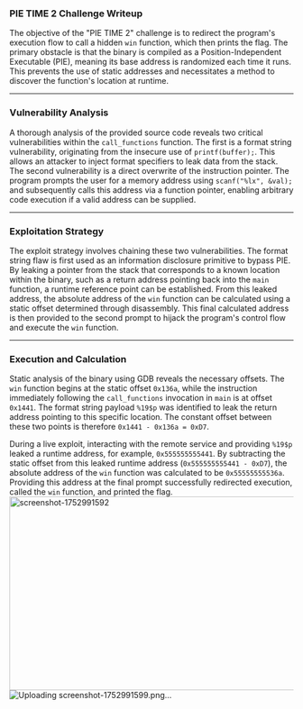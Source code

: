 ### PIE TIME 2 Challenge Writeup

The objective of the "PIE TIME 2" challenge is to redirect the program's execution flow to call a hidden `win` function, which then prints the flag. The primary obstacle is that the binary is compiled as a Position-Independent Executable (PIE), meaning its base address is randomized each time it runs. This prevents the use of static addresses and necessitates a method to discover the function's location at runtime.

---
### Vulnerability Analysis

A thorough analysis of the provided source code reveals two critical vulnerabilities within the `call_functions` function. The first is a format string vulnerability, originating from the insecure use of `printf(buffer);`. This allows an attacker to inject format specifiers to leak data from the stack. The second vulnerability is a direct overwrite of the instruction pointer. The program prompts the user for a memory address using `scanf("%lx", &val);` and subsequently calls this address via a function pointer, enabling arbitrary code execution if a valid address can be supplied.

---
### Exploitation Strategy

The exploit strategy involves chaining these two vulnerabilities. The format string flaw is first used as an information disclosure primitive to bypass PIE. By leaking a pointer from the stack that corresponds to a known location within the binary, such as a return address pointing back into the `main` function, a runtime reference point can be established. From this leaked address, the absolute address of the `win` function can be calculated using a static offset determined through disassembly. This final calculated address is then provided to the second prompt to hijack the program's control flow and execute the `win` function.

---
### Execution and Calculation

Static analysis of the binary using GDB reveals the necessary offsets. The `win` function begins at the static offset `0x136a`, while the instruction immediately following the `call_functions` invocation in `main` is at offset `0x1441`. The format string payload `%19$p` was identified to leak the return address pointing to this specific location. The constant offset between these two points is therefore `0x1441 - 0x136a = 0xD7`.

During a live exploit, interacting with the remote service and providing `%19$p` leaked a runtime address, for example, `0x555555555441`. By subtracting the static offset from this leaked runtime address (`0x555555555441 - 0xD7`), the absolute address of the `win` function was calculated to be `0x55555555536a`. Providing this address at the final prompt successfully redirected execution, called the `win` function, and printed the flag.
<img width="875" height="344" alt="screenshot-1752991592" src="https://github.com/user-attachments/assets/e3b18e4e-e155-4c1b-bb2e-e7985833f17a" />
![Uploading screenshot-1752991599.png…]()




